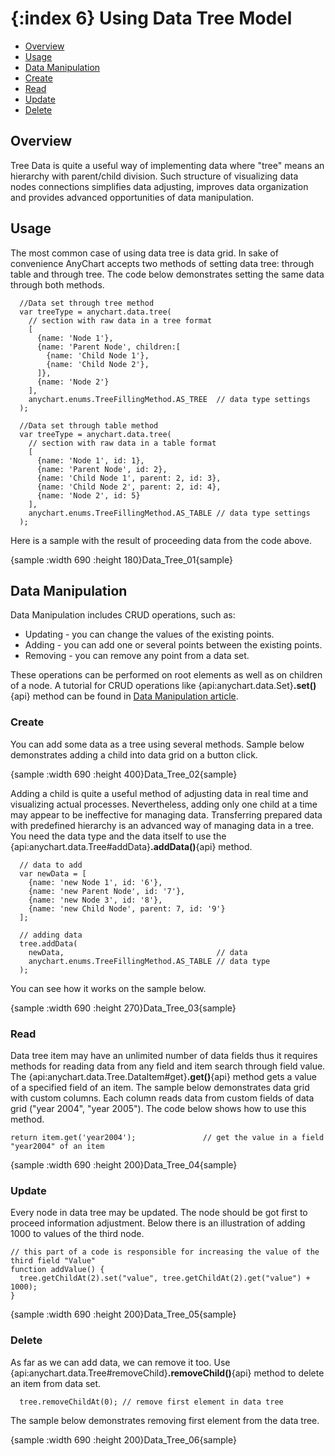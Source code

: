 {:index 6}
Using Data Tree Model
===============

* [Overview](#overview)
* [Usage](#usage)
* [Data Manipulation](#data_manipulation)
 * [Create](#create)
 * [Read](#read)
 * [Update](#update)
 * [Delete](#delete)


## Overview

Tree Data is quite a useful way of implementing data where "tree" means an hierarchy with parent/child division. Such structure of visualizing data nodes connections simplifies data adjusting, improves data organization and provides advanced opportunities of data manipulation.

## Usage

The most common case of using data tree is data grid. In sake of convenience AnyChart accepts two methods of setting data tree: through table and through tree. The code below demonstrates
 setting the same data through both methods.

```
  //Data set through tree method
  var treeType = anychart.data.tree(
    // section with raw data in a tree format
    [
      {name: 'Node 1'},
      {name: 'Parent Node', children:[
        {name: 'Child Node 1'},
        {name: 'Child Node 2'},
      ]},
      {name: 'Node 2'}
    ],
    anychart.enums.TreeFillingMethod.AS_TREE  // data type settings
  );

  //Data set through table method
  var treeType = anychart.data.tree(
    // section with raw data in a table format
    [
      {name: 'Node 1', id: 1},
      {name: 'Parent Node', id: 2},
      {name: 'Child Node 1', parent: 2, id: 3},
      {name: 'Child Node 2', parent: 2, id: 4},
      {name: 'Node 2', id: 5}
    ],
    anychart.enums.TreeFillingMethod.AS_TABLE // data type settings
  );
```

Here is a sample with the result of proceeding data from the code above.

{sample :width 690 :height 180}Data\_Tree\_01{sample}

## Data Manipulation

Data Manipulation includes CRUD operations, such as:


 * Updating - you can change the values of the existing points.
 * Adding - you can add one or several points between the existing points.
 * Removing - you can remove any point from a data set.


These operations can be performed on root elements as well as on children of a node. A tutorial for CRUD operations like
 {api:anychart.data.Set}**.set()**{api} method can be found in [Data Manipulation article](Data_Manipulation).

### Create

You can add some data as a tree using several methods. Sample below demonstrates adding a child into data grid on a button click.

{sample :width 690 :height 400}Data\_Tree\_02{sample}

Adding a child is quite a useful method of adjusting data in real time and visualizing actual processes.
Nevertheless, adding only one child at a time may appear to be ineffective for managing data. Transferring prepared
data with predefined hierarchy is an advanced way of managing data in a tree.  You need the data type and the data itself to use the {api:anychart.data.Tree#addData}**.addData()**{api} method.

```
  // data to add
  var newData = [
    {name: 'new Node 1', id: '6'},
    {name: 'new Parent Node', id: '7'},
    {name: 'new Node 3', id: '8'},
    {name: 'new Child Node', parent: 7, id: '9'}
  ];

  // adding data
  tree.addData(
    newData,                                  // data
    anychart.enums.TreeFillingMethod.AS_TABLE // data type
  );
```

You can see how it works on the sample below.

{sample :width 690 :height 270}Data\_Tree\_03{sample}

### Read

Data tree item may have an unlimited number of data fields thus it requires methods for reading data from any field and item search through field value. The {api:anychart.data.Tree.DataItem#get}**.get()**{api} method gets a value of a specified field of an item. The sample below demonstrates data grid with custom columns. Each column reads data from custom fields of data grid ("year 2004", "year 2005"). The code below shows how to use this method.

```
return item.get('year2004');               // get the value in a field "year2004" of an item
```

{sample :width 690 :height 200}Data\_Tree\_04{sample}

### Update

Every node in data tree may be updated. The node should be got first to proceed information adjustment. Below there is an illustration of adding 1000 to values of the third node.

```
// this part of a code is responsible for increasing the value of the third field "Value"
function addValue() {
  tree.getChildAt(2).set("value", tree.getChildAt(2).get("value") + 1000);
}
```

{sample :width 690 :height 200}Data\_Tree\_05{sample}


### Delete

As far as we can add data, we can remove it too. Use {api:anychart.data.Tree#removeChild}**.removeChild()**{api} method to delete an item from data set.

```
  tree.removeChildAt(0); // remove first element in data tree
```

The sample below demonstrates removing first element from the data tree.

{sample :width 690 :height 200}Data\_Tree\_06{sample}
